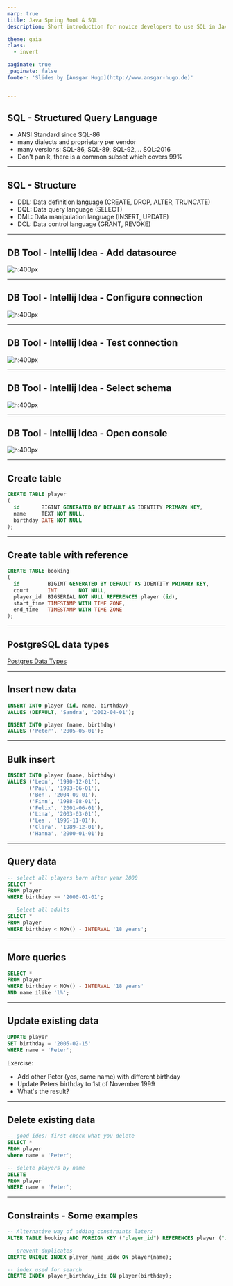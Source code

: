 ```yaml
---
marp: true
title: Java Spring Boot & SQL
description: Short introduction for novice developers to use SQL in Java

theme: gaia
class:
  - invert

paginate: true
_paginate: false
footer: 'Slides by [Ansgar Hugo](http://www.ansgar-hugo.de)'


---
```

## SQL - Structured Query Language
- ANSI Standard since SQL-86
- many dialects and proprietary per vendor
- many versions: SQL-86, SQL-89, SQL-92,... SQL:2016
- Don't panik, there is a common subset which covers 99%

---
## SQL - Structure
- DDL: Data definition language (CREATE, DROP, ALTER, TRUNCATE)
- DQL: Data query language (SELECT)
- DML: Data manipulation language (INSERT, UPDATE)
- DCL: Data control language (GRANT, REVOKE)

---
## DB Tool - Intellij Idea - Add datasource
![h:400px](img/idea_01.png "Add datasource")

---
## DB Tool - Intellij Idea - Configure connection

![h:400px](img/idea_02.png "Configure jdbc connection")

---
## DB Tool - Intellij Idea - Test connection
![h:400px](img/idea_03.png "Test connection")

---
## DB Tool - Intellij Idea - Select schema
![h:400px](img/idea_04.png "Select public schema")

---
## DB Tool - Intellij Idea - Open console
![h:400px](img/idea_05.png "console")

---
## Create table
```sql
CREATE TABLE player
(
  id       BIGINT GENERATED BY DEFAULT AS IDENTITY PRIMARY KEY,
  name     TEXT NOT NULL,
  birthday DATE NOT NULL
);
```

---
## Create table with reference
```sql
CREATE TABLE booking
(
  id         BIGINT GENERATED BY DEFAULT AS IDENTITY PRIMARY KEY,
  court      INT       NOT NULL,
  player_id  BIGSERIAL NOT NULL REFERENCES player (id),
  start_time TIMESTAMP WITH TIME ZONE,
  end_time   TIMESTAMP WITH TIME ZONE
);
```

---
## PostgreSQL data types
[Postgres Data Types](https://www.postgresql.org/docs/current/datatype.html)

---
## Insert new data

```sql
INSERT INTO player (id, name, birthday)
VALUES (DEFAULT, 'Sandra', '2002-04-01');

INSERT INTO player (name, birthday)
VALUES ('Peter', '2005-05-01');
```

---
## Bulk insert
```sql
INSERT INTO player (name, birthday)
VALUES ('Leon', '1990-12-01'),
       ('Paul', '1993-06-01'),
       ('Ben', '2004-09-01'),
       ('Finn', '1988-08-01'),
       ('Felix', '2001-06-01'),
       ('Lina', '2003-03-01'),
       ('Lea', '1996-11-01'),
       ('Clara', '1989-12-01'),
       ('Hanna', '2000-01-01');
```

---
## Query data
```sql
-- select all players born after year 2000
SELECT *
FROM player
WHERE birthday >= '2000-01-01';
```
```sql
-- Select all adults
SELECT *
FROM player
WHERE birthday < NOW() - INTERVAL '18 years';
```
---
## More queries
```sql
SELECT *
FROM player
WHERE birthday < NOW() - INTERVAL '18 years'
AND name ilike 'l%';
```
---
## Update existing data
```sql
UPDATE player
SET birthday = '2005-02-15'
WHERE name = 'Peter';
```
Exercise:
- Add other Peter (yes, same name) with different birthday
- Update Peters birthday to 1st of November 1999
- What's the result?

---
## Delete existing data
```sql
-- good ides: first check what you delete
SELECT *
FROM player
where name = 'Peter';

-- delete players by name
DELETE
FROM player
WHERE name = 'Peter';
```
---
## Constraints - Some examples
```sql
-- Alternative way of adding constraints later:
ALTER TABLE booking ADD FOREIGN KEY ("player_id") REFERENCES player ("id");

-- prevent duplicates
CREATE UNIQUE INDEX player_name_uidx ON player(name);

-- index used for search
CREATE INDEX player_birthday_idx ON player(birthday);
```